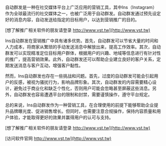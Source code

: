 自动群发是一种在社交媒体平台上广泛应用的营销工具，其中Ins（Instagram）作为全球最流行的社交媒体之一，也被广泛用于自动群发。自动群发通过预先设定好的消息内容，自动发送给指定的目标用户，以达到营销推广的目的。

[想了解推广相关软件的朋友请登录 http://www.vst.tw](http://www.vst.tw)

Ins自动群发在营销推广中具有诸多优势。首先，自动群发可以节省大量的时间和人力成本，将商家从繁琐的手动发送消息中解放出来，提高工作效率。其次，自动群发可以实现精准定位目标用户群体，根据用户的兴趣、地域等信息进行有针对性的推广，提高营销效果。此外，自动群发还可以帮助企业建立良好的客户关系，定期发送消息与客户互动，增强客户黏性。

然而，Ins自动群发也存在一些挑战和问题。首先，过度的自动群发可能会引起用户的反感，被视为骚扰行为，影响品牌形象。其次，自动群发的内容需要精心设计，避免过于商业化和缺乏个性化，否则用户可能会忽略甚至屏蔽这些消息。另外，自动群发也容易遭遇平台的限制和封禁，需要谨慎操作，遵守平台规定。

总的来说，Ins自动群发作为一种营销工具，在合理使用的前提下能够帮助企业提升品牌曝光度、促进销售增长。但同时，也需要注意合规操作，保持内容质量和用户体验，才能取得更好的效果并赢得用户的认可与支持。

[想了解推广相关软件的朋友请登录 http://www.vst.tw](http://www.vst.tw)


[访问软件官网 http://www.vst.tw](http://www.vst.tw)
